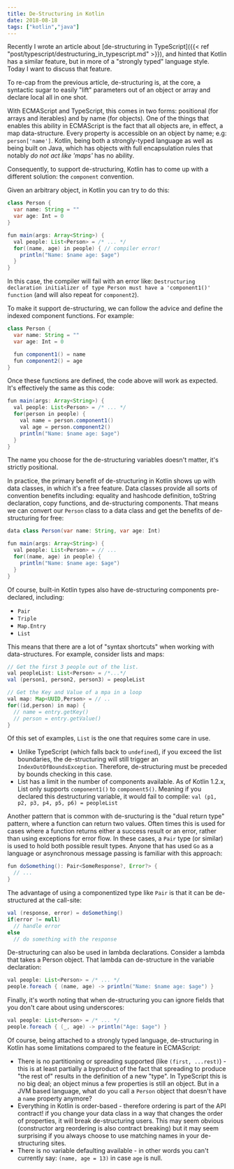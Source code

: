 ```yaml
---
title: De-Structuring in Kotlin
date: 2018-08-18
tags: ["kotlin","java"]
---
```

Recently I wrote an article about [de-structuring in TypeScript]({{< ref "post/typescript/destructuring_in_typescript.md" >}}), and hinted that Kotlin has a similar feature, but in more of a "strongly typed" language style. Today I want to discuss that feature.

<!-- more -->

To re-cap from the previous article, de-structuring is, at the core, a syntactic sugar to easily "lift" parameters out of an object or array and declare local all in one shot.

With ECMAScript and TypeScript, this comes in two forms: positional (for arrays and iterables) and by name (for objects). One of the things that enables this ability in ECMAScript is the fact that all objects are, in effect, a map data-structure. Every property is accessible on an object by name; e.g: `person['name']`. Kotlin, being both a strongly-typed language as well as being built on Java, which has objects with full encapsulation rules that notably *do not act like 'maps'* has no ability.

Consequently, to support de-structuring, Kotlin has to come up with a different solution: the `component` convention.

Given an arbitrary object, in Kotlin you can try to do this:

```java
class Person {
  var name: String = ""
  var age: Int = 0
}

fun main(args: Array<String>) {
  val people: List<Person> = /* ... */
  for((name, age) in people) { // compiler error!
    println("Name: $name age: $age")
  }
}
```

In this case, the compiler will fail with an error like: `Destructuring declaration initializer of type Person must have a 'component1()' function` (and will also repeat for `component2`).

To make it support de-structuring, we can follow the advice and define the indexed component functions. For example:

```java
class Person {
  var name: String = ""
  var age: Int = 0

  fun component1() = name
  fun component2() = age
}
```

Once these functions are defined, the code above will work as expected. It's effectively the same as this code:

```java
fun main(args: Array<String>) {
  val people: List<Person> = /* ... */
  for(person in people) {
    val name = person.component1()
    val age = person.component2()
    println("Name: $name age: $age")
  }
}
```

The name you choose for the de-structuring variables doesn't matter, it's strictly positional.

In practice, the primary benefit of de-structuring in Kotlin shows up with data classes, in which it's a free feature. Data classes provide all sorts of convention benefits including: equality and hashcode definition, toString declaration, copy functions, and de-structuring components. That means we can convert our `Person` class to a data class and get the benefits of de-structuring for free:

```java
data class Person(var name: String, var age: Int)

fun main(args: Array<String>) {
  val people: List<Person> = // ...
  for((name, age) in people) {
    println("Name: $name age: $age")
  }
}
```

Of course, built-in Kotlin types also have de-structuring components pre-declared, including:

* `Pair`
* `Triple`
* `Map.Entry`
* `List`

This means that there are a lot of "syntax shortcuts" when working with data-structures. For example, consider lists and maps:

```java
// Get the first 3 people out of the list.
val peopleList: List<Person> = /*...*/
val (person1, person2, person3) = peopleList

// Get the Key and Value of a mpa in a loop
val map: Map<UUID,Person> = // ..
for((id,person) in map) {
  // name = entry.getKey()
  // person = entry.getValue()
}
```

Of this set of examples, `List` is the one that requires some care in use.

* Unlike TypeScript (which falls back to `undefined`), if you exceed the list boundaries, the de-structuring will still trigger an `IndexOutOfBoundsException`. Therefore, de-structuring must be preceded by bounds checking in this case.
* List has a limit in the number of components available. As of Kotlin 1.2.x, List only supports `component1()` to `component5()`. Meaning if you declared this destructuring variable, it would fail to compile: `val (p1, p2, p3, p4, p5, p6) = peopleList`

Another pattern that is common with de-sructuring is the "dual return type" pattern, where a function can return two values. Often times this is used for cases where a function returns either a success result or an error, rather than using exceptions for error flow. In these cases, a `Pair` type (or similar) is used to hold both possible result types. Anyone that has used `Go` as a language or asynchronous message passing is familiar with this approach:

```java
fun doSomething(): Pair<SomeResponse?, Error?> {
  // ...
}
```

The advantage of using a componentized type like `Pair` is that it can be de-structured at the call-site:

```java
val (response, error) = doSomething()
if(error != null)
  // handle error
else
  // do something with the response
```

De-structuring can also be used in lambda declarations. Consider a lambda that takes a Person object. That lambda can de-structure in the variable declaration:

```java
val people: List<Person> = /* ... */
people.foreach { (name, age) -> println("Name: $name age: $age") }
```

Finally, it's worth noting that when de-structuring you can ignore fields that you don't care about using underscores:

```java
val people: List<Person> = /* ... */
people.foreach { (_, age) -> println("Age: $age") }
```

Of course, being attached to a strongly typed language, de-structuring in Kotlin has some limitations compared to the feature in ECMAScript:

* There is no partitioning or spreading supported (like `(first, ...rest)`) - this is at least partially a byproduct of the fact that spreading to produce "the rest of" results in the definition of a new "type". In TypeScript this is no big deal; an object minus a few properties is still an object. But in a JVM based language, what do you call a `Person` object that doesn't have a `name` property anymore?
* Everything in Kotlin is order-based - therefore ordering is part of the API contract! if you change your data class in a way that changes the order of properties, it will break de-structuring users. This may seem obvious (constructor arg reordering is also contract breaking) but it may seem surprising if you always choose to use matching names in your de-structuring sites.
* There is no variable defaulting available - in other words you can't currently say: `(name, age = 13)` in case `age` is null.
